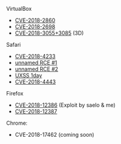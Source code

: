VirtualBox

* [CVE-2018-2860](https://github.com/niklasb/sploits/tree/master/virtualbox/hgcm-oob)
* [CVE-2018-2698](https://github.com/niklasb/sploits/tree/master/virtualbox/vbva-oob)
* [CVE-2018-3055+3085](https://github.com/niklasb/3dpwn/tree/master/CVE-2018-3055%2B3085) (3D)

Safari

* [CVE-2018-4233](https://github.com/niklasb/sploits/blob/master/safari/createthis.txt)
* [unnamed RCE #1](https://github.com/niklasb/sploits/blob/master/safari/ftl-butterfly-oob.js)
* [unnamed RCE #2](https://github.com/niklasb/sploits/blob/master/safari/array-overflow.js)
* [UXSS 1day](https://github.com/niklasb/sploits/blob/master/safari/regexp-uxss.html)
* [CVE-2018-4443](https://github.com/niklasb/sploits/blob/master/safari/cve-2018-4443)

Firefox

* [CVE-2018-12386](https://github.com/niklasb/sploits/blob/master/firefox/rce-register-misalloc.js) (Exploit by saelo & me)
* [CVE-2018-12387](https://github.com/niklasb/sploits/blob/master/firefox/stack-off-by-8.js)

Chrome:

* CVE-2018-17462 (coming soon)

